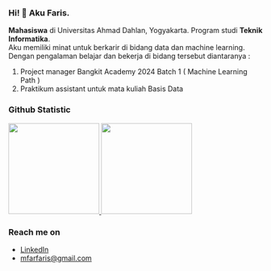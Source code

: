 ### Hi! 👋 Aku Faris.

**Mahasiswa** di Universitas Ahmad Dahlan, Yogyakarta. Program studi **Teknik Informatika**.<br>
Aku memiliki minat untuk berkarir di bidang data dan machine learning. Dengan pengalaman belajar dan bekerja di bidang tersebut diantaranya :
1. Project manager Bangkit Academy 2024 Batch 1 ( Machine Learning Path )
2. Praktikum assistant untuk mata kuliah Basis Data

### Github Statistic
<p align="left">
<a href="https://github.com/ArmFriiz">
  <img height="180em" src="https://github-readme-stats-eight-theta.vercel.app/api?username=ArmFriiz&show_icons=true&theme=algolia&include_all_commits=true&count_private=true"/>
  <img height="180em" src="https://github-readme-stats-eight-theta.vercel.app/api/top-langs/?username=ArmFriiz&layout=compact&langs_count=8&theme=algolia"/>
</a>
</p>

### Reach me on
- <a href="[https://linkedin.com/in/dimasmds/](https://www.linkedin.com/in/m-faris-akbar-/)">LinkedIn</a>
- mfarfaris@gmail.com
